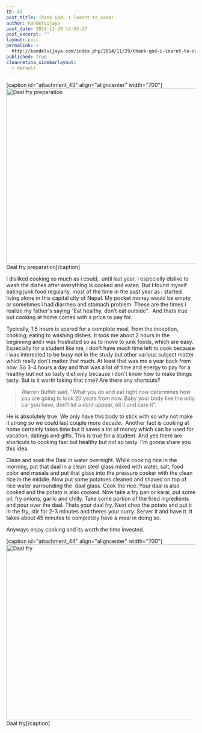 ```yaml
---
ID: 42
post_title: Thank God, I learnt to cook!
author: kandelvijaya
post_date: 2014-11-29 14:55:27
post_excerpt: ""
layout: post
permalink: >
  http://kandelvijaya.com/index.php/2014/11/29/thank-god-i-learnt-to-cook/
published: true
cleanretina_sidebarlayout:
  - default
---
```

[caption id="attachment_43" align="aligncenter" width="700"]<a href="http://www.kandelvijaya.com/wp-content/uploads/2014/11/frying-daal-1.jpg"><img class="size-large wp-image-43" src="http://www.kandelvijaya.com/wp-content/uploads/2014/11/frying-daal-1-1024x682.jpg" alt="Daal fry preparation" width="700" height="466" /></a> Daal fry preparation[/caption]

I disliked cooking as much as i could,  until last year. I especially dislike to wash the dishes after everything is cooked and eaten. But I found myself eating junk food regularly, most of the time in the past year as i started living alone in this capital city of Nepal. My pocket money would be empty or sometimes i had diarrhea and stomach problem. These are the times i realize my father's saying "Eat healthy, don't eat outside".  And thats true but cooking at home comes with a price to pay for.

Typically, 1.5 hours is spared for a complete meal, from the inception, cooking, eating to washing dishes. It took me about 2 hours in the beginning and i was frustrated so as to move to junk foods, which are easy. Especially for a student like me, i don't have much time left to cook because i was interested to be busy not in the study but other various subject matter which really don't matter that much. At least that was me a year back from now. So 3-4 hours a day and that was a lot of time and energy to pay for a healthy but not so tasty diet only because i don't know how to make things tasty. But is it worth taking that time? Are there any shortcuts?
<blockquote>Warren Buffet said, "What you do and eat right now determines how you are going to look 20 years from now. Baby your body like the only car you have, don't let a dent appear, oil it and care it".</blockquote>
He is absolutely true. We only have this body to stick with so why not make it strong so we could last couple more decade.  Another fact is cooking at home certainly takes time but it saves a lot of money which can be used for vacation, datings and gifts. This is true for a student. And yes there are shortcuts to cooking fast but healthy but not so tasty. I'm gonna share you this idea.

Clean and soak the Daal in water overnight. While cooking rice in the morning, put that daal in a clean steel glass mixed with water, salt, food color and masala and put that glass into the pressure cooker with the clean rice in the middle. Now put some potatoes cleaned and shaved on top of rice water surrounding the  daal glass. Cook the rice. Your daal is also cooked and the potato is also cooked. Now take a fry pan or karai, put some oil, fry onions, garlic and chilly. Take some portion of the fried ingredients and pour over the daal. Thats your daal fry. Next chop the potato and put it in the fry, stir for 2-3 minutes and theres your curry. Server it and have it. It takes about 45 minutes to completely have a meal in doing so.

Anyways enjoy cooking and its worth the time invested.

[caption id="attachment_44" align="aligncenter" width="700"]<a href="http://www.kandelvijaya.com/wp-content/uploads/2014/11/cooking-daal-1.jpg"><img class="size-large wp-image-44" src="http://www.kandelvijaya.com/wp-content/uploads/2014/11/cooking-daal-1-1024x682.jpg" alt="Daal fry" width="700" height="466" /></a> Daal fry[/caption]